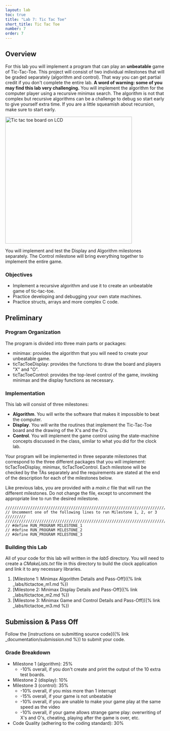 ```yaml
---
layout: lab
toc: true
title: "Lab 7: Tic Tac Toe"
short_title: Tic Tac Toe
number: 7
order: 7
---
```



## Overview 

For this lab you will implement a program that can play an **unbeatable** game of Tic-Tac-Toe. This project will consist of two individual milestones that will be graded separately (algorithm and control). 
That way you can get partial credit if you don't complete the entire lab. 
**A word of warning: some of you may find this lab very challenging.** 
You will implement the algorithm for the computer player using a recursive minimax search. 
The algorithm is not that complex but recursive algorithms can be a challenge to debug so start early to give yourself extra time. If you are a little squeamish about recursion, make sure to start early.

<img src="{% link media/lab5/tictactoe.jpg %}" width="400" alt="Tic tac toe board on LCD">


You will implement and test the Display and Algorithm milestones separately. The Control milestone will bring everything together to implement the entire game.

### Objectives 
  - Implement a recursive algorithm and use it to create an unbeatable game of tic-tac-toe.
  - Practice developing and debugging your own state machines.
  - Practice structs, arrays and more complex C code.

## Preliminary 



### Program Organization 
The program is divided into three main parts or packages: 
  - minimax: provides the algorithm that you will need to create your unbeatable game.
  - ticTacToeDisplay: provides the functions to draw the board and players "X" and "O".
  - ticTacToeControl: provides the top-level control of the game, invoking minimax and the display functions as necessary.


### Implementation 
This lab will consist of three milestones:
  - **Algorithm**. You will write the software that makes it impossible to beat the computer.
  - **Display**. You will write the routines that implement the Tic-Tac-Toe board and the drawing of the X's and the O's.
  - **Control**. You will implement the game control using the state-machine concepts discussed in the class, similar to what you did for the clock lab.


Your program will be implemented in three separate milestones that correspond to the three different packages that you will implement: ticTacToeDisplay, minimax, ticTacToeControl. Each milestone will be checked by the TAs separately and the requirements are stated at the end of the description for each of the milestones below.

Like previous labs, you are provided with a *main.c* file that will run the different milestones.  Do not change the file, except to uncomment the appropriate line to run the desired milestone.

    ////////////////////////////////////////////////////////////////////////////////
    // Uncomment one of the following lines to run Milestone 1, 2, or 3    /////////
    ////////////////////////////////////////////////////////////////////////////////
    // #define RUN_PROGRAM MILESTONE_1
    // #define RUN_PROGRAM MILESTONE_2
    // #define RUN_PROGRAM MILESTONE_3
</code>

### Building this Lab 
All of your code for this lab will written in the *lab5* directory.  You will need to create a *CMakeLists.txt* file in this directory to build the clock application and link it to any necessary libraries.

1. [Milestone 1: Minimax Algorithm Details and Pass-Off]({% link _labs/tictactoe_m1.md %})
2. [Milestone 2: Minimax Display Details and Pass-Off]({% link _labs/tictactoe_m2.md %})
3. [Milestone 3: Minimax Game and Control Details and Pass-Off]({% link _labs/tictactoe_m3.md %})


## Submission & Pass Off
Follow the [instructions on submitting source code]({% link _documentation/submission.md %}) to submit your code.

### Grade Breakdown 
  * Milestone 1 (algorithm): 25%
    * -10% overall, if you don't create and print the output of the 10 extra test boards.
  * Milestone 2 (display): 10%
  * Milestone 3 (control): 35%
    * -10% overall, if you miss more than 1 interrupt
    * -15% overall, if your game is not unbeatable
    * -10% overall, if you are unable to make your game play at the same speed as the video
    * -10% overall, if your game allows strange game play: overwriting of X's and O's, cheating, playing after the game is over, etc.
  * Code Quality (adhering to the coding standard): 30%


